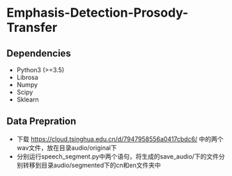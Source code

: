 # Emphasis-Detection-Prosody-Transfer
## Dependencies
* Python3 (>=3.5)
* Librosa
* Numpy
* Scipy
* Sklearn
## Data Prepration
* 下载 https://cloud.tsinghua.edu.cn/d/7947958556a0417cbdc6/ 中的两个wav文件，放在目录audio/original下
* 分别运行speech_segment.py中两个语句，将生成的save_audio/下的文件分别转移到目录audio/segmented下的cn和en文件夹中
